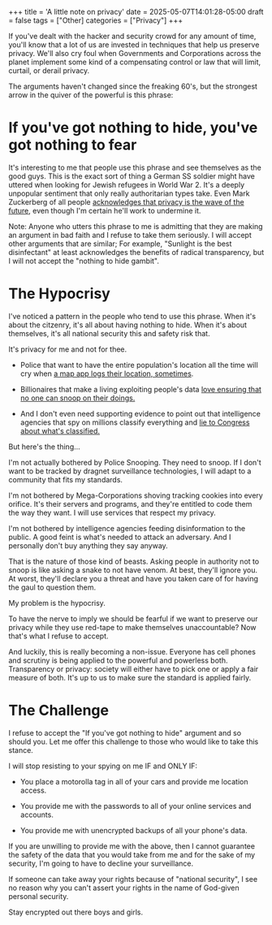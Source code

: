 +++
title = 'A little note on privacy'
date = 2025-05-07T14:01:28-05:00
draft = false
tags = ["Other]
categories = ["Privacy"]
+++

If you've dealt with the hacker and security crowd for any amount of time, you'll know that a lot of us are invested in techniques that help us preserve privacy. We'll also cry foul when Governments and Corporations across the planet implement some kind of a compensating control or law that will limit, curtail, or derail privacy.

The arguments haven't changed since the freaking 60's, but the strongest arrow in the quiver of the powerful is this phrase:

# If you've got nothing to hide, you've got nothing to fear

It's interesting to me that people use this phrase and see themselves as the good guys. This is the exact sort of thing a German SS soldier might have uttered when looking for Jewish refugees in World War 2. It's a deeply unpopular sentiment that only really authoritarian types take. Even Mark Zuckerberg of all people [acknowledges that privacy is the wave of the future](https://about.fb.com/news/2019/03/vision-for-social-networking/), even though I'm certain he'll work to undermine it.

Note: Anyone who utters this phrase to me is admitting that they are making an argument in bad faith and I refuse to take them seriously. I will accept other arguments that are similar; For example, "Sunlight is the best disinfectant" at least acknowledges the benefits of radical transparency, but I will not accept the "nothing to hide gambit".

# The Hypocrisy 

I've noticed a pattern in the people who tend to use this phrase. When it's about the citzenry, it's all about having nothing to hide. When it's about themselves, it's all national security this and safety risk that.

It's privacy for me and not for thee.

- Police that want to have the entire population's location all the time will cry when [a map app logs their location, sometimes](https://www.police1.com/legal/articles/the-waze-craze-legal-insight-into-le-concerns-surrounding-popular-google-app-NfzlbbcRqmQAcJlV/).

- Billionaires that make a living exploiting people's data [love ensuring that no one can snoop on their doings.](https://www.nbcnews.com/businessmain/mark-zuckerberg-spends-30-million-four-homes-ensure-privacy-8C11379396)

- And I don't even need supporting evidence to point out that intelligence agencies that spy on millions classify everything and [lie to Congress about what's classified.](https://www.usnews.com/news/articles/2013/07/02/national-intelligence-director-apologizes-for-lying-to-congress)

But here's the thing...

I'm not actually bothered by Police Snooping. They need to snoop. If I don't want to be tracked by dragnet surveillance technologies, I will adapt to a community that fits my standards.

I'm not bothered by Mega-Corporations shoving tracking cookies into every orifice. It's their servers and programs, and they're entitled to code them the way they want. I will use services that respect my privacy.

I'm not bothered by intelligence agencies feeding disinformation to the public. A good feint is what's needed to attack an adversary. And I personally don't buy anything they say anyway.

That is the nature of those kind of beasts. Asking people in authority not to snoop is like asking a snake to not have venom. At best, they'll ignore you. At worst, they'll declare you a threat and have you taken care of for having the gaul to question them. 

My problem is the hypocrisy.

To have the nerve to imply we should be fearful if we want to preserve our privacy while they use red-tape to make themselves unaccountable? Now that's what I refuse to accept.

And luckily, this is really becoming a non-issue. Everyone has cell phones and scrutiny is being applied to the powerful and powerless both. Transparency or privacy: society will either have to pick one or apply a fair measure of both. It's up to us to make sure the standard is applied fairly.

# The Challenge

I refuse to accept the "If you've got nothing to hide" argument and so should you. Let me offer this challenge to those who would like to take this stance.

I will stop resisting to your spying on me IF and ONLY IF:

- You place a motorolla tag in all of your cars and provide me location access.

- You provide me with the passwords to all of your online services and accounts.

- You provide me with unencrypted backups of all your phone's data.

If you are unwilling to provide me with the above, then I cannot guarantee the safety of the data that you would take from me and for the sake of my security, I'm going to have to decline your surveillance.

If someone can take away your rights because of "national security", I see no reason why you can't assert your rights in the name of God-given personal security.

Stay encrypted out there boys and girls.
